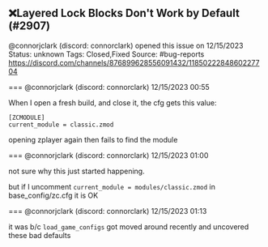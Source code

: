 ## ❌Layered Lock Blocks Don't Work by Default (#2907)
@connorjclark (discord: connorclark) opened this issue on 12/15/2023
Status: unknown
Tags: Closed,Fixed
Source: #bug-reports https://discord.com/channels/876899628556091432/1185022284860227704


=== @connorjclark (discord: connorclark) 12/15/2023 00:55

When I open a fresh build, and close it, the cfg gets this value:

```
[ZCMODULE]
current_module = classic.zmod

```

opening zplayer again then fails to find the module

=== @connorjclark (discord: connorclark) 12/15/2023 01:00

not sure why this just started happening.

but if I uncomment `current_module = modules/classic.zmod` in base_config/zc.cfg it is OK

=== @connorjclark (discord: connorclark) 12/15/2023 01:13

it was b/c `load_game_configs` got moved around recently and uncovered these bad defaults

